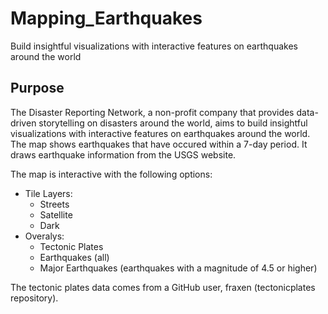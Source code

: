 # Mapping_Earthquakes
Build insightful visualizations with interactive features on earthquakes around the world

## Purpose
The Disaster Reporting Network, a non-profit company that provides data-driven storytelling on disasters around the world, aims to build insightful visualizations with interactive features on earthquakes around the world.  The map shows earthquakes that have occured within a 7-day period.  It draws earthquake information from the USGS website.  

The map is interactive with the following options:
- Tile Layers:
    - Streets
    - Satellite
    - Dark
- Overalys:
    - Tectonic Plates
    - Earthquakes \(all\)
    - Major Earthquakes \(earthquakes with a magnitude of 4.5 or higher)

The tectonic plates data comes from a GitHub user, fraxen (tectonicplates repository).